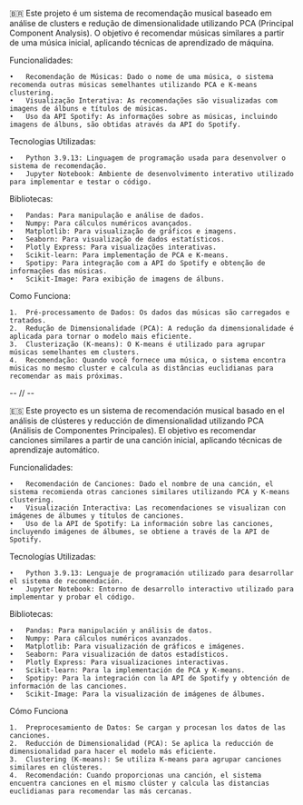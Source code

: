 🇧🇷 Este projeto é um sistema de recomendação musical baseado em análise de clusters e redução de dimensionalidade utilizando PCA (Principal Component Analysis). O objetivo é recomendar músicas similares a partir de uma música inicial, aplicando técnicas de aprendizado de máquina.

Funcionalidades:

	•	Recomendação de Músicas: Dado o nome de uma música, o sistema recomenda outras músicas semelhantes utilizando PCA e K-means clustering.
	•	Visualização Interativa: As recomendações são visualizadas com imagens de álbuns e títulos de músicas.
	•	Uso da API Spotify: As informações sobre as músicas, incluindo imagens de álbuns, são obtidas através da API do Spotify.

Tecnologias Utilizadas:

	•	Python 3.9.13: Linguagem de programação usada para desenvolver o sistema de recomendação.
	•	Jupyter Notebook: Ambiente de desenvolvimento interativo utilizado para implementar e testar o código.

Bibliotecas:

	•	Pandas: Para manipulação e análise de dados.
	•	Numpy: Para cálculos numéricos avançados.
	•	Matplotlib: Para visualização de gráficos e imagens.
	•	Seaborn: Para visualização de dados estatísticos.
	•	Plotly Express: Para visualizações interativas.
	•	Scikit-learn: Para implementação de PCA e K-means.
	•	Spotipy: Para integração com a API do Spotify e obtenção de informações das músicas.
	•	Scikit-Image: Para exibição de imagens de álbuns.
 
 Como Funciona:
 
	1.	Pré-processamento de Dados: Os dados das músicas são carregados e tratados.
	2.	Redução de Dimensionalidade (PCA): A redução da dimensionalidade é aplicada para tornar o modelo mais eficiente.
	3.	Clusterização (K-means): O K-means é utilizado para agrupar músicas semelhantes em clusters.
	4.	Recomendação: Quando você fornece uma música, o sistema encontra músicas no mesmo cluster e calcula as distâncias euclidianas para recomendar as mais próximas.


-- // --

🇪🇸 Este proyecto es un sistema de recomendación musical basado en el análisis de clústeres y reducción de dimensionalidad utilizando PCA (Análisis de Componentes Principales). El objetivo es recomendar canciones similares a partir de una canción inicial, aplicando técnicas de aprendizaje automático.

Funcionalidades:

	•	Recomendación de Canciones: Dado el nombre de una canción, el sistema recomienda otras canciones similares utilizando PCA y K-means clustering.
	•	Visualización Interactiva: Las recomendaciones se visualizan con imágenes de álbumes y títulos de canciones.
	•	Uso de la API de Spotify: La información sobre las canciones, incluyendo imágenes de álbumes, se obtiene a través de la API de Spotify.

Tecnologías Utilizadas:

	•	Python 3.9.13: Lenguaje de programación utilizado para desarrollar el sistema de recomendación.
	•	Jupyter Notebook: Entorno de desarrollo interactivo utilizado para implementar y probar el código.

Bibliotecas:

	•	Pandas: Para manipulación y análisis de datos.
	•	Numpy: Para cálculos numéricos avanzados.
	•	Matplotlib: Para visualización de gráficos e imágenes.
	•	Seaborn: Para visualización de datos estadísticos.
	•	Plotly Express: Para visualizaciones interactivas.
	•	Scikit-learn: Para la implementación de PCA y K-means.
	•	Spotipy: Para la integración con la API de Spotify y obtención de información de las canciones.
	•	Scikit-Image: Para la visualización de imágenes de álbumes.

Cómo Funciona

	1.	Preprocesamiento de Datos: Se cargan y procesan los datos de las canciones.
	2.	Reducción de Dimensionalidad (PCA): Se aplica la reducción de dimensionalidad para hacer el modelo más eficiente.
	3.	Clustering (K-means): Se utiliza K-means para agrupar canciones similares en clústeres.
	4.	Recomendación: Cuando proporcionas una canción, el sistema encuentra canciones en el mismo clúster y calcula las distancias euclidianas para recomendar las más cercanas.
